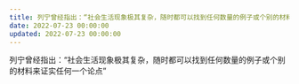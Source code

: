 ```yaml
---
title: 列宁曾经指出：“社会生活现象极其复杂，随时都可以找到任何数量的例子或个别的材料来证实任何一个论点”
date: 2022-07-23 00:00:00
updated: 2022-07-23 00:00:00
---
```


列宁曾经指出：“社会生活现象极其复杂，随时都可以找到任何数量的例子或个别的材料来证实任何一个论点”
